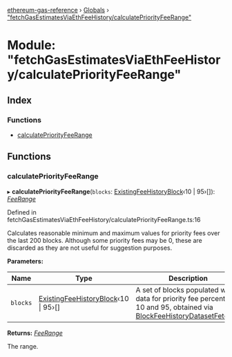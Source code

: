 [ethereum-gas-reference](../README.md) › [Globals](../globals.md) › ["fetchGasEstimatesViaEthFeeHistory/calculatePriorityFeeRange"](_fetchgasestimatesviaethfeehistory_calculatepriorityfeerange_.md)

# Module: "fetchGasEstimatesViaEthFeeHistory/calculatePriorityFeeRange"

## Index

### Functions

* [calculatePriorityFeeRange](_fetchgasestimatesviaethfeehistory_calculatepriorityfeerange_.md#calculatepriorityfeerange)

## Functions

###  calculatePriorityFeeRange

▸ **calculatePriorityFeeRange**(`blocks`: [ExistingFeeHistoryBlock](_fetchblockfeehistory_.md#existingfeehistoryblock)‹10 | 95›[]): *[FeeRange](_fetchgasestimatesviaethfeehistory_types_.md#feerange)*

Defined in fetchGasEstimatesViaEthFeeHistory/calculatePriorityFeeRange.ts:16

Calculates reasonable minimum and maximum values for priority fees over the last 200 blocks.
Although some priority fees may be 0, these are discarded as they are not useful for suggestion
purposes.

**Parameters:**

Name | Type | Description |
------ | ------ | ------ |
`blocks` | [ExistingFeeHistoryBlock](_fetchblockfeehistory_.md#existingfeehistoryblock)‹10 &#124; 95›[] | A set of blocks populated with data for priority fee percentiles 10 and 95, obtained via [BlockFeeHistoryDatasetFetcher](../classes/_fetchgasestimatesviaethfeehistory_blockfeehistorydatasetfetcher_.blockfeehistorydatasetfetcher.md). |

**Returns:** *[FeeRange](_fetchgasestimatesviaethfeehistory_types_.md#feerange)*

The range.
